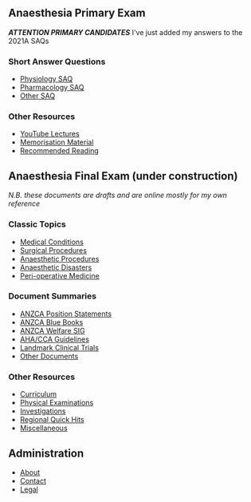 ## Anaesthesia Primary Exam








***ATTENTION PRIMARY CANDIDATES***
I've just added my answers to the 2021A SAQs








### Short Answer Questions
- [Physiology SAQ](pex/saqs/physiology/)
- [Pharmacology SAQ](pex/saqs/pharmacology/)
- [Other SAQ](pex/saqs/other/)

### Other Resources
- [YouTube Lectures](pex/other/lectures.md)
- [Memorisation Material](pex/other/memorisation_material/index.md)
- [Recommended Reading](pex/other/recommended/recommended_reading.htm)

## Anaesthesia Final Exam (under construction)

*N.B. these documents are drafts and are online mostly for my own reference*

### Classic Topics
- [Medical Conditions](fex/classics/medical/index.md)
- [Surgical Procedures](fex/classics/surgical/index.md)
- [Anaesthetic Procedures](fex/classics/anaesthetic/index.md)
- [Anaesthetic Disasters](fex/classics/disasters/index.md)
- [Peri-operative Medicine](fex/classics/periop/index.md)

### Document Summaries
- [ANZCA Position Statements](fex/summaries/anzca_ps/)
- [ANZCA Blue Books](fex/summaries/blue_books/)
- [ANZCA Welfare SIG](fex/summaries/anzca_welfare_sig/)
- [AHA/CCA Guidelines](fex/summaries/aha_cca/)
- [Landmark Clinical Trials](fex/summaries/trials/)
- [Other Documents](fex/summaries/other/)

### Other Resources
- [Curriculum](fex/other/curriculum/)
- [Physical Examinations](fex/other/physical_examinations/)
- [Investigations](fex/other/investigations/)
- [Regional Quick Hits](fex/other/regional_quick_hits/)
- [Miscellaneous](fex/other/miscellaneous/)

## Administration
- [About](admin/about_ketamine_nightmares.md)
- [Contact](admin/contact.md)
- [Legal](admin/legal.md)